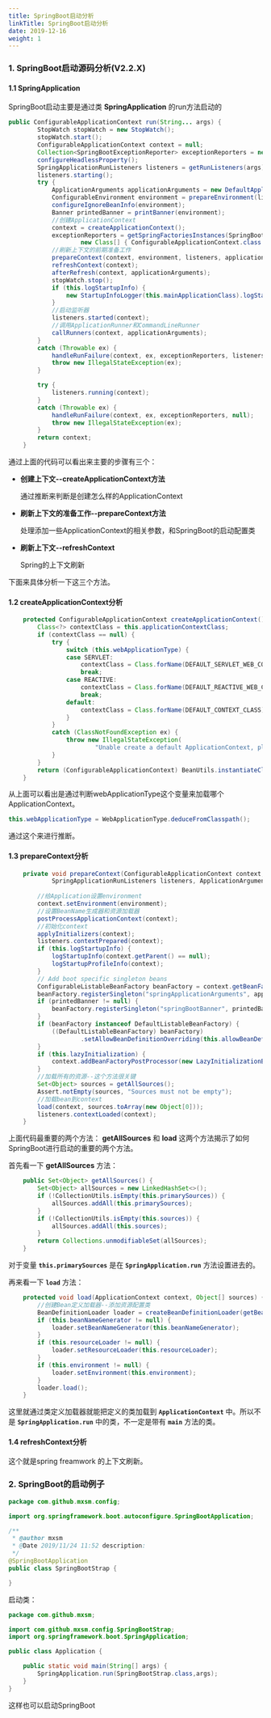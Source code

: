 ```yaml
---
title: SpringBoot启动分析
linkTitle: SpringBoot启动分析
date: 2019-12-16
weight: 1
---
```



### 1. SpringBoot启动源码分析(V2.2.X)

#### 1.1 SpringApplication

SpringBoot启动主要是通过类 **SpringApplication** 的run方法启动的

```java
public ConfigurableApplicationContext run(String... args) {
		StopWatch stopWatch = new StopWatch();
		stopWatch.start();
		ConfigurableApplicationContext context = null;
		Collection<SpringBootExceptionReporter> exceptionReporters = new ArrayList<>();
		configureHeadlessProperty();
		SpringApplicationRunListeners listeners = getRunListeners(args);
		listeners.starting();
		try {
			ApplicationArguments applicationArguments = new DefaultApplicationArguments(args);
			ConfigurableEnvironment environment = prepareEnvironment(listeners, applicationArguments);
			configureIgnoreBeanInfo(environment);
			Banner printedBanner = printBanner(environment);
            //创建ApplicationContext
			context = createApplicationContext();
			exceptionReporters = getSpringFactoriesInstances(SpringBootExceptionReporter.class,
					new Class[] { ConfigurableApplicationContext.class }, context);
            //刷新上下文的前期准备工作
			prepareContext(context, environment, listeners, applicationArguments, printedBanner);
			refreshContext(context);
			afterRefresh(context, applicationArguments);
			stopWatch.stop();
			if (this.logStartupInfo) {
				new StartupInfoLogger(this.mainApplicationClass).logStarted(getApplicationLog(), stopWatch);
			}
            //启动监听器
			listeners.started(context);
            //调用ApplicationRunner和CommandLineRunner	
			callRunners(context, applicationArguments);
		}
		catch (Throwable ex) {
			handleRunFailure(context, ex, exceptionReporters, listeners);
			throw new IllegalStateException(ex);
		}

		try {
			listeners.running(context);
		}
		catch (Throwable ex) {
			handleRunFailure(context, ex, exceptionReporters, null);
			throw new IllegalStateException(ex);
		}
		return context;
	}
```

通过上面的代码可以看出来主要的步骤有三个：

- **创建上下文--createApplicationContext方法**

  通过推断来判断是创建怎么样的ApplicationContext

- **刷新上下文的准备工作--prepareContext方法**

  处理添加一些ApplicationContext的相关参数，和SpringBoot的启动配置类

- **刷新上下文--refreshContext**

  Spring的上下文刷新

下面来具体分析一下这三个方法。

#### 1.2 createApplicationContext分析

```java
	protected ConfigurableApplicationContext createApplicationContext() {
		Class<?> contextClass = this.applicationContextClass;
		if (contextClass == null) {
			try {
				switch (this.webApplicationType) {
				case SERVLET:
					contextClass = Class.forName(DEFAULT_SERVLET_WEB_CONTEXT_CLASS);
					break;
				case REACTIVE:
					contextClass = Class.forName(DEFAULT_REACTIVE_WEB_CONTEXT_CLASS);
					break;
				default:
					contextClass = Class.forName(DEFAULT_CONTEXT_CLASS);
				}
			}
			catch (ClassNotFoundException ex) {
				throw new IllegalStateException(
						"Unable create a default ApplicationContext, please specify an ApplicationContextClass", ex);
			}
		}
		return (ConfigurableApplicationContext) BeanUtils.instantiateClass(contextClass);
	}
```

从上面可以看出是通过判断webApplicationType这个变量来加载哪个ApplicationContext。

```java
this.webApplicationType = WebApplicationType.deduceFromClasspath();
```

通过这个来进行推断。

#### 1.3 prepareContext分析

```java
	private void prepareContext(ConfigurableApplicationContext context, ConfigurableEnvironment environment,
			SpringApplicationRunListeners listeners, ApplicationArguments applicationArguments, Banner printedBanner) {
        
        //给Application设置environment
		context.setEnvironment(environment);
        //设置BeanName生成器和资源加载器
		postProcessApplicationContext(context);
        //初始化context
		applyInitializers(context);
		listeners.contextPrepared(context);
		if (this.logStartupInfo) {
			logStartupInfo(context.getParent() == null);
			logStartupProfileInfo(context);
		}
		// Add boot specific singleton beans
		ConfigurableListableBeanFactory beanFactory = context.getBeanFactory();
		beanFactory.registerSingleton("springApplicationArguments", applicationArguments);
		if (printedBanner != null) {
			beanFactory.registerSingleton("springBootBanner", printedBanner);
		}
		if (beanFactory instanceof DefaultListableBeanFactory) {
			((DefaultListableBeanFactory) beanFactory)
					.setAllowBeanDefinitionOverriding(this.allowBeanDefinitionOverriding);
		}
		if (this.lazyInitialization) {
			context.addBeanFactoryPostProcessor(new LazyInitializationBeanFactoryPostProcessor());
		}
		//加载所有的资源--这个方法很关键
		Set<Object> sources = getAllSources();
		Assert.notEmpty(sources, "Sources must not be empty");
        //加载bean到context
		load(context, sources.toArray(new Object[0]));
		listeners.contextLoaded(context);
	}
```

上面代码最重要的两个方法： **getAllSources** 和 **load** 这两个方法揭示了如何SpringBoot进行启动的重要的两个方法。

首先看一下 **getAllSources** 方法：

```java
	public Set<Object> getAllSources() {
		Set<Object> allSources = new LinkedHashSet<>();
		if (!CollectionUtils.isEmpty(this.primarySources)) {
			allSources.addAll(this.primarySources);
		}
		if (!CollectionUtils.isEmpty(this.sources)) {
			allSources.addAll(this.sources);
		}
		return Collections.unmodifiableSet(allSources);
	}
```

对于变量 **`this.primarySources`** 是在 **`SpringApplication.run`** 方法设置进去的。

再来看一下 **`load`** 方法：

```java
	protected void load(ApplicationContext context, Object[] sources) {
        //创建Bean定义加载器--添加资源配置类
		BeanDefinitionLoader loader = createBeanDefinitionLoader(getBeanDefinitionRegistry(context), sources);
		if (this.beanNameGenerator != null) {
			loader.setBeanNameGenerator(this.beanNameGenerator);
		}
		if (this.resourceLoader != null) {
			loader.setResourceLoader(this.resourceLoader);
		}
		if (this.environment != null) {
			loader.setEnvironment(this.environment);
		}
		loader.load();
	}
```

这里就通过类定义加载器就能把定义的类加载到 **`ApplicationContext`** 中。所以不是 **`SpringApplication.run`** 中的类，不一定是带有 **`main`** 方法的类。

#### 1.4 refreshContext分析

这个就是spring freamwork 的上下文刷新。

### 2. SpringBoot的启动例子

```java
package com.github.mxsm.config;

import org.springframework.boot.autoconfigure.SpringBootApplication;

/**
 * @author mxsm
 * @Date 2019/11/24 11:52 description:
 */
@SpringBootApplication
public class SpringBootStrap {

}

```

启动类：

```java
package com.github.mxsm;

import com.github.mxsm.config.SpringBootStrap;
import org.springframework.boot.SpringApplication;

public class Application {

    public static void main(String[] args) {
        SpringApplication.run(SpringBootStrap.class,args);
    }
}

```

这样也可以启动SpringBoot